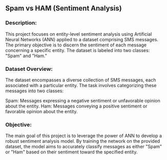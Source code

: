 ## Spam vs HAM (Sentiment Analysis)

### Description:

This project focuses on entity-level sentiment analysis using Artificial Neural Networks (ANN) applied to a dataset comprising SMS messages. The primary objective is to discern the sentiment of each message concerning a specific entity. The dataset is labeled into two classes: "Spam" and "Ham."

### Dataset Overview:

The dataset encompasses a diverse collection of SMS messages, each associated with a particular entity. The task involves categorizing these messages into two classes:

Spam: Messages expressing a negative sentiment or unfavorable opinion about the entity.
Ham: Messages conveying a positive sentiment or favorable opinion about the entity.

### Objective:

The main goal of this project is to leverage the power of ANN to develop a robust sentiment analysis model. By training the network on the provided dataset, the model aims to accurately classify messages as either "Spam" or "Ham" based on their sentiment toward the specified entity.
